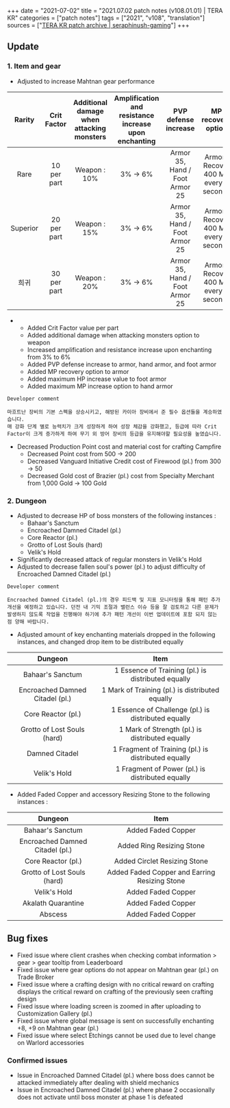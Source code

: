 +++
date = "2021-07-02"
title = "2021.07.02 patch notes (v108.01.01) | TERA KR"
categories = ["patch notes"]
tags = ["2021", "v108", "translation"]
sources = ["[TERA KR patch archive | seraphinush-gaming](/ko/patch/2021/v108-01-01)"]
+++

## Update

### **1.** Item and gear
- Adjusted to increase Mahtnan gear performance

| Rarity | Crit Factor | Additional damage when attacking monsters | Amplification and resistance increase upon enchanting | PVP defense increase | MP recovery option | Maximum HP increase | Maximum MP increase |
| :-: | :-: | :-: | :-: | :-: | :-: | :-: | :-: |
| Rare | 10 per part | Weapon : 10% | 3% -> 6% | Armor 35, Hand / Foot Armor 25 | Armor : Recover 400 MP every 5 seconds | Foot Armor : max HP +46141 (+18000 relatively) | Hand armor : max MP +500 |
| Superior | 20 per part | Weapon : 15% | 3% -> 6% | Armor 35, Hand / Foot Armor 25 | Armor : Recover 400 MP every 5 seconds | Foot Armor : max HP +46141 (+18000 relatively) | Hand armor : max MP +500 |
| 희귀 | 30 per part | Weapon : 20% | 3% -> 6% | Armor 35, Hand / Foot Armor 25 | Armor : Recover 400 MP every 5 seconds | Foot Armor : max HP +46141 (+18000 relatively) | Hand armor : max MP +500 |

- 
  - Added Crit Factor value per part
  - Added additional damage when attacking monsters option to weapon
  - Increased amplification and resistance increase upon enchanting from 3% to 6%
  - Added PVP defense increase to armor, hand armor, and foot armor
  - Added MP recovery option to armor
  - Added maximum HP increase value to foot armor
  - Added maximum MP increase option to hand armor

```
Developer comment

마흐트난 장비의 기본 스펙을 상승시키고, 해방된 카이아 장비에서 준 필수 옵션들을 계승하였습니다.
매 강화 단계 별로 능력치가 크게 성장하게 하여 성장 체감을 강화했고, 등급에 따라 Crit Factor이 크게 증가하게 하여 무기 외 방어 장비의 등급을 유지해야할 필요성을 높였습니다.
```

- Decreased Production Point cost and material cost for crafting Campfire
  - Decreased Point cost from 500 -> 200
  - Decreased Vanguard Initiative Credit cost of Firewood (pl.) from 300 -> 50
  - Decreased Gold cost of Brazier (pl.) cost from Specialty Merchant from 1,000 Gold -> 100 Gold

### **2.** Dungeon
- Adjusted to decrease HP of boss monsters of the following instances :
  - Bahaar's Sanctum
  - Encroached Damned Citadel (pl.)
  - Core Reactor (pl.)
  - Grotto of Lost Souls (hard)
  - Velik's Hold
- Significantly decreased attack of regular monsters in Velik's Hold
- Adjusted to decrease fallen soul's power (pl.) to adjust difficulty of Encroached Damned Citadel (pl.)

```
Developer comment

Encroached Damned Citadel (pl.)의 경우 피드백 및 지표 모니터링을 통해 패턴 추가 개선을 예정하고 있습니다. 던전 내 기믹 조절과 밸런스 이슈 등을 잘 검토하고 다른 문제가 발생하지 않도록 작업을 진행해야 하기에 추가 패턴 개선이 이번 업데이트에 포함 되지 않는 점 양해 바랍니다.
```

- Adjusted amount of key enchanting materials dropped in the following instances, and changed drop item to be distributed equally

| Dungeon | Item |
| :-: | :-: |
| Bahaar's Sanctum | 1 Essence of Training (pl.) is distributed equally |
| Encroached Damned Citadel (pl.) | 1 Mark of Training (pl.) is distributed equally |
| Core Reactor (pl.) | 1 Essence of Challenge (pl.) is distributed equally |
| Grotto of Lost Souls (hard) | 1 Mark of Strength (pl.) is distributed equally |
| Damned Citadel | 1 Fragment of Training (pl.) is distributed equally |
| Velik's Hold | 1 Fragment of Power (pl.) is distributed equally |

- Added Faded Copper and accessory Resizing Stone to the following instances :

| Dungeon | Item |
| :-: | :-: |
| Bahaar's Sanctum | Added Faded Copper |
| Encroached Damned Citadel (pl.) | Added Ring Resizing Stone |
| Core Reactor (pl.) | Added Circlet Resizing Stone |
| Grotto of Lost Souls (hard) | Added Faded Copper and Earring Resizing Stone |
| Velik's Hold | Added Faded Copper |
| Akalath Quarantine | Added Faded Copper |
| Abscess | Added Faded Copper |

## Bug fixes

- Fixed issue where client crashes when checking combat information > gear > gear tooltip from Leaderboard
- Fixed issue where gear options do not appear on Mahtnan gear (pl.) on Trade Broker
- Fixed issue where a crafting design with no critical reward on crafting displays the critical reward on crafting of the previously seen crafting design
- Fixed issue where loading screen is zoomed in after uploading to Customization Gallery (pl.)
- Fixed issue where global message is sent on successfully enchanting +8, +9 on Mahtnan gear (pl.)
- Fixed issue where select Etchings cannot be used due to level change on Warlord accessories

### Confirmed issues
- Issue in Encroached Damned Citadel (pl.) where boss does cannot be attacked immediately after dealing with shield mechanics
- Issue in Encroached Damned Citadel (pl.) where phase 2 occasionally does not activate until boss monster at phase 1 is defeated
